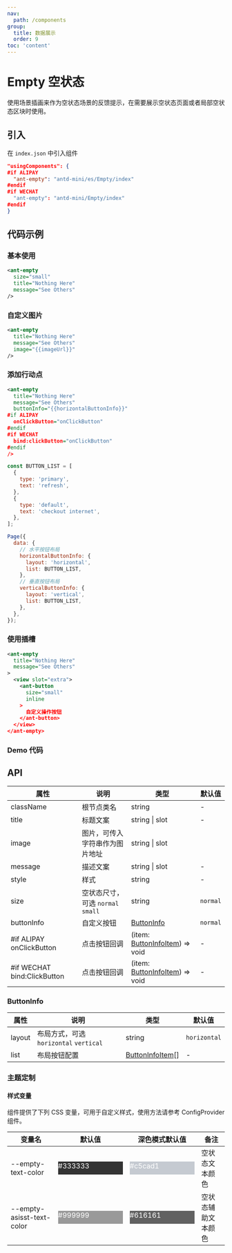 ```yaml
---
nav:
  path: /components
group:
  title: 数据展示
  order: 9
toc: 'content'
---
```


# Empty 空状态

使用场景插画来作为空状态场景的反馈提示，在需要展示空状态页面或者局部空状态区块时使用。

## 引入

在 `index.json` 中引入组件

```json
"usingComponents": {
#if ALIPAY
  "ant-empty": "antd-mini/es/Empty/index"
#endif
#if WECHAT
  "ant-empty": "antd-mini/Empty/index"
#endif
}
```

## 代码示例

### 基本使用

```xml
<ant-empty
  size="small"
  title="Nothing Here"
  message="See Others"
/>
```

### 自定义图片

```xml
<ant-empty
  title="Nothing Here"
  message="See Others"
  image="{{imageUrl}}"
/>
```

### 添加行动点

```xml
<ant-empty
  title="Nothing Here"
  message="See Others"
  buttonInfo="{{horizontalButtonInfo}}"
#if ALIPAY
  onClickButton="onClickButton"
#endif
#if WECHAT
  bind:clickButton="onClickButton"
#endif
/>
```

```js
const BUTTON_LIST = [
  {
    type: 'primary',
    text: 'refresh',
  },
  {
    type: 'default',
    text: 'checkout internet',
  },
];

Page({
  data: {
    // 水平按钮布局
    horizontalButtonInfo: {
      layout: 'horizontal',
      list: BUTTON_LIST,
    },
    // 垂直按钮布局
    verticalButtonInfo: {
      layout: 'vertical',
      list: BUTTON_LIST,
    },
  },
});
```

### 使用插槽

```xml
<ant-empty
  title="Nothing Here"
  message="See Others"
>
  <view slot="extra">
    <ant-button
      size="small"
      inline
    >
      自定义操作按钮
    </ant-button>
  </view>
</ant-empty>
```

### Demo 代码

<code src='../../demo/pages/Empty/index'></code>

## API

| 属性                        | 说明                              | 类型                                              | 默认值   |
| --------------------------- | --------------------------------- | ------------------------------------------------- | -------- |
| className                   | 根节点类名                        | string                                            | -        |
| title                       | 标题文案                          | string \| slot                                    | -        |
| image                       | 图片，可传入字符串作为图片地址    | string \| slot                                    |
| message                     | 描述文案                          | string \| slot                                    | -        |
| style                       | 样式                              | string                                            | -        |
| size                        | 空状态尺寸，可选 `normal` `small` | string                                            | `normal` |
| buttonInfo                  | 自定义按钮                        | [ButtonInfo](#buttoninfo)                         | `normal` |
| #if ALIPAY onClickButton    | 点击按钮回调                      | (item: [ButtonInfoItem](#buttoninfoitem)) => void | -        |
| #if WECHAT bind:ClickButton | 点击按钮回调                      | (item: [ButtonInfoItem](#buttoninfoitem)) => void | -        |

### ButtonInfo

| 属性   | 说明                                   | 类型                                | 默认值       |
| ------ | -------------------------------------- | ----------------------------------- | ------------ |
| layout | 布局方式，可选 `horizontal` `vertical` | string                              | `horizontal` |
| list   | 布局按钮配置                           | [ButtonInfoItem](#buttoninfoitem)[] | -            |

### 主题定制

#### 样式变量

组件提供了下列 CSS 变量，可用于自定义样式，使用方法请参考 ConfigProvider 组件。

| 变量名                    | 默认值                                                                                            | 深色模式默认值                                                                                    | 备注               |
| ------------------------- | ------------------------------------------------------------------------------------------------- | ------------------------------------------------------------------------------------------------- | ------------------ |
| --empty-text-color        | <div style="width: 150px; height: 30px; background-color: #333333; color: #ffffff;">#333333</div> | <div style="width: 150px; height: 30px; background-color: #c5cad1; color: #ffffff;">#c5cad1</div> | 空状态文本颜色     |
| --empty-asisst-text-color | <div style="width: 150px; height: 30px; background-color: #999999; color: #ffffff;">#999999</div> | <div style="width: 150px; height: 30px; background-color: #616161; color: #ffffff;">#616161</div> | 空状态辅助文本颜色 |
